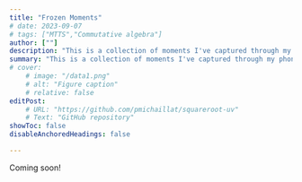 ```yaml
---
title: "Frozen Moments" 
# date: 2023-09-07
# tags: ["MTTS","Commutative algebra"] 
author: [""]
description: "This is a collection of moments I've captured through my phone over the years. Each photo is a memory, a piece of my journey, and a reflection of how I see the world."
summary: "This is a collection of moments I've captured through my phone over the years. Each photo is a memory, a piece of my journey, and a reflection of how I see the world."
# cover:
    # image: "/data1.png"
    # alt: "Figure caption"
    # relative: false
editPost:
    # URL: "https://github.com/pmichaillat/squareroot-uv"
    # Text: "GitHub repository"
showToc: false
disableAnchoredHeadings: false

---
```


Coming soon!
